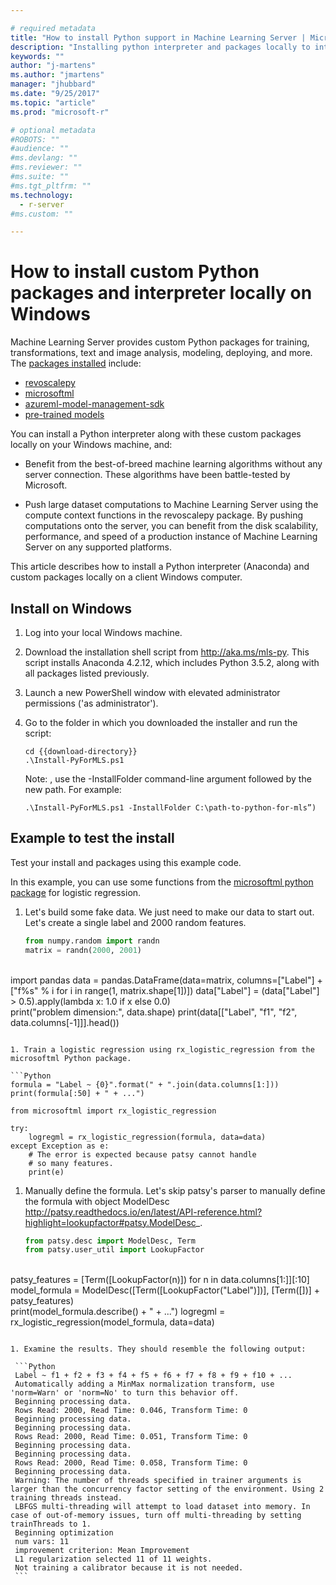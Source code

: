 ```yaml
---

# required metadata
title: "How to install Python support in Machine Learning Server | Microsoft Docs"
description: "Installing python interpreter and packages locally to interact with Machine Learning Server"
keywords: ""
author: "j-martens"
ms.author: "jmartens"
manager: "jhubbard"
ms.date: "9/25/2017"
ms.topic: "article"
ms.prod: "microsoft-r"

# optional metadata
#ROBOTS: ""
#audience: ""
#ms.devlang: ""
#ms.reviewer: ""
#ms.suite: ""
#ms.tgt_pltfrm: ""
ms.technology:
  - r-server
#ms.custom: ""

---
```


# How to install custom Python packages and interpreter locally on Windows

Machine Learning Server provides custom Python packages for training, transformations, text and image analysis, modeling, deploying, and more. The [packages installed](../python-reference/introducing-python-package-reference.md) include:
+ [revoscalepy](../python-reference/revoscalepy/revoscalepy-package.md)
+ [microsoftml](../python-reference/microsoftml/microsoftml-package.md)
+ [azureml-model-management-sdk](../python-reference/azureml-model-management-sdk/azureml-model-management-sdk.md)
+ [pre-trained models](microsoftml-install-pretrained-models.md)

You can install a Python interpreter along with these custom packages locally on your Windows machine, and:

+ Benefit from the best-of-breed machine learning algorithms without any server connection. These algorithms have been battle-tested by Microsoft.
 
+ Push large dataset computations to Machine Learning Server using the compute context functions in the revoscalepy package. By pushing computations onto the server, you can benefit from the disk scalability, performance, and speed of a production instance of Machine Learning Server on any supported platforms. 
 
This article describes how to install a Python interpreter (Anaconda) and custom packages locally on a client Windows computer.

## Install on Windows

1. Log into your local Windows machine.

1. Download the installation shell script from http://aka.ms/mls-py. This script installs Anaconda 4.2.12, which includes Python 3.5.2, along with all packages listed previously.

1. Launch a new PowerShell window with elevated administrator permissions ('as administrator').

1. Go to the folder in which you downloaded the installer and run the script:
   ```
   cd {{download-directory}}
   .\Install-PyForMLS.ps1
   ```

   Note: , use the -InstallFolder command-line argument followed by the new path. For example: 
   ```
   .\Install-PyForMLS.ps1 -InstallFolder C:\path-to-python-for-mls”)
   ```

## Example to test the install

Test your install and packages using this example code. 

In this example, you can use some functions from the [microsoftml python package](../python-reference/microsoftml/microsoftml-package.md) for logistic regression.

1. Let's build some fake data. We just need to make our data to start out. Let's create a single label and 2000 random features.

   ```Python
   from numpy.random import randn
   matrix = randn(2000, 2001)
​   
   import pandas
   data = pandas.DataFrame(data=matrix, columns=["Label"] + ["f%s" % i for i in range(1, matrix.shape[1])])
   data["Label"] = (data["Label"] > 0.5).apply(lambda x: 1.0 if x else 0.0)
​   
   print("problem dimension:", data.shape)
   print(data[["Label", "f1", "f2", data.columns[-1]]].head())
   ```
   
1. Train a logistic regression using rx_logistic_regression from the microsoftml Python package.

   ```Python
   formula = "Label ~ {0}".format(" + ".join(data.columns[1:]))
   print(formula[:50] + " + ...")
​   
   from microsoftml import rx_logistic_regression
​   
   try:
       logregml = rx_logistic_regression(formula, data=data)
   except Exception as e:
       # The error is expected because patsy cannot handle
       # so many features.
       print(e)
   ```

1. Manually define the formula. Let's skip patsy's parser to manually define the formula with object ModelDesc <http://patsy.readthedocs.io/en/latest/API-reference.html?highlight=lookupfactor#patsy.ModelDesc>_.

   ```Python
   from patsy.desc import ModelDesc, Term
   from patsy.user_util import LookupFactor
​   
   patsy_features = [Term([LookupFactor(n)]) for n in data.columns[1:]][:10]
   model_formula = ModelDesc([Term([LookupFactor("Label")])], [Term([])] + patsy_features)
​   
   print(model_formula.describe() + " + ...")
   logregml = rx_logistic_regression(model_formula, data=data)
   ```

1. Examine the results. They should resemble the following output:

    ```Python
    Label ~ f1 + f2 + f3 + f4 + f5 + f6 + f7 + f8 + f9 + f10 + ...
    Automatically adding a MinMax normalization transform, use 'norm=Warn' or 'norm=No' to turn this behavior off.
    Beginning processing data.
    Rows Read: 2000, Read Time: 0.046, Transform Time: 0
    Beginning processing data.
    Beginning processing data.
    Rows Read: 2000, Read Time: 0.051, Transform Time: 0
    Beginning processing data.
    Beginning processing data.
    Rows Read: 2000, Read Time: 0.058, Transform Time: 0
    Beginning processing data.
    Warning: The number of threads specified in trainer arguments is larger than the concurrency factor setting of the environment. Using 2 training threads instead.
    LBFGS multi-threading will attempt to load dataset into memory. In case of out-of-memory issues, turn off multi-threading by setting trainThreads to 1.
    Beginning optimization
    num vars: 11
    improvement criterion: Mean Improvement
    L1 regularization selected 11 of 11 weights.
    Not training a calibrator because it is not needed.
    ``` 